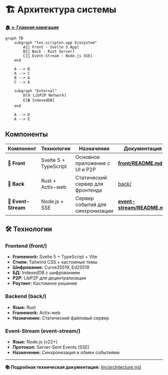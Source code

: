 # 🏗️ Архитектура системы

**[🏠 ← Главная навигация](../links.md)**

```mermaid
graph TB
    subgraph "les.scripton.app Ecosystem"
        A[📱 Front - Svelte 5 App] 
        B[🦀 Back - Rust Server]
        C[🌊 Event-Stream - Node.js SSE]
    end
    
    A --> B
    A --> C
    B --> A
    C --> A
    
    subgraph "External"
        D[🌐 LibP2P Network]
        E[🔒 IndexedDB]
    end
    
    A --> D
    A --> E
```

## Компоненты

| Компонент | Технология | Назначение | Документация |
|-----------|------------|------------|--------------|
| **📱 Front** | Svelte 5 + TypeScript | Основное приложение с UI и P2P | **[front/README.md](../front/README.md)** |
| **🦀 Back** | Rust + Actix-web | Статический сервер для фронтенда | [back/](../back/) |
| **🌊 Event-Stream** | Node.js + SSE | Сервер событий для синхронизации | **[event-stream/README.md](../event-stream/README.md)** |

## 🛠️ Технологии

### Frontend (front/)
- **Framework:** Svelte 5 + TypeScript + Vite
- **Стили:** Tailwind CSS + кастомные темы
- **Шифрование:** Curve25519, Ed25519
- **БД:** IndexedDB с шифрованием
- **P2P:** LibP2P для децентрализации
- **Роутинг:** Кастомное решение

### Backend (back/)
- **Язык:** Rust
- **Framework:** Actix-web
- **Назначение:** Статический файловый сервер

### Event-Stream (event-stream/)
- **Язык:** Node.js (v22+)
- **Протокол:** Server-Sent Events (SSE)
- **Назначение:** Синхронизация и обмен событиями

---

**📚 Подробная техническая документация:** [llm/architecture.md](../llm/architecture.md)
